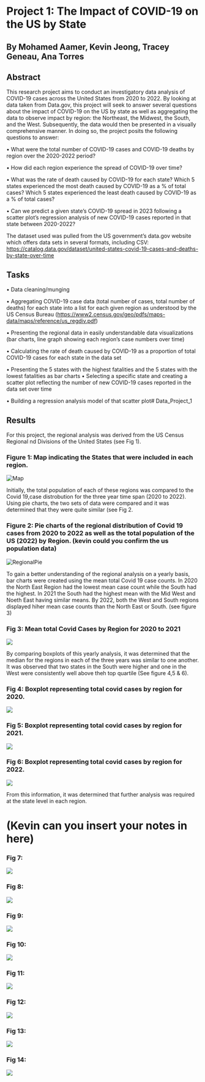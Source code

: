 # Project 1: The Impact of COVID-19 on the US by State
## By Mohamed Aamer, Kevin Jeong, Tracey Geneau, Ana Torres


## Abstract
This research project aims to conduct an investigatory data analysis of COVID-19 cases across the United States from 2020 to 2022. By looking at data taken from Data.gov, this project will seek to answer several questions about the impact of COVID-19 on the US by state as well as aggregating the data to observe impact by region: the Northeast, the Midwest, the South, and the West. Subsequently, the data would then be presented in a visually comprehensive manner. In doing so, the project posits the following questions to answer:

•	What were the total number of COVID-19 cases and COVID-19 deaths by region over the 2020-2022 period?

•	How did each region experience the spread of COVID-19 over time?

•	What was the rate of death caused by COVID-19 for each state? Which 5 states experienced the most death caused by COVID-19 as a % of total cases? Which 5 states experienced the least death caused by COVID-19 as a % of total cases?

•	Can we predict a given state’s COVID-19 spread in 2023 following a scatter plot’s regression analysis of new COVID-19 cases reported in that state between 2020-2022?

The dataset used was pulled from the US government’s data.gov website which offers data sets in several formats, including CSV: https://catalog.data.gov/dataset/united-states-covid-19-cases-and-deaths-by-state-over-time

## Tasks

•	Data cleaning/munging

•	Aggregating COVID-19 case data (total number of cases, total number of deaths) for each state into a list for each given region as understood by the US Census Bureau (https://www2.census.gov/geo/pdfs/maps-data/maps/reference/us_regdiv.pdf)

•	Presenting the regional data in easily understandable data visualizations (bar charts, line graph showing each region’s case numbers over time)

•	Calculating the rate of death caused by COVID-19 as a proportion of total COVID-19 cases for each state in the data set

•	Presenting the 5 states with the highest fatalities and the 5 states with the lowest fatalities as bar charts
•	Selecting a specific state and creating a scatter plot reflecting the number of new COVID-19 cases reported in the data set over time

•	Building a regression analysis model of that scatter plot# Data_Project_1


## Results

For this project, the regional analysis was derived from the US Census Regional nd Divisions of the United States (see Fig 1).

### Figure 1:  Map indicating the States that were included in each region.
![Map](https://github.com/kkevin1999/Data_Project_1/assets/128385495/92ff4dc2-c8f2-4e82-93c3-9c57aff5e881)

Initially, the total population of each of these regions was compared to the Covid 19,case distrobution for the three year time span (2020 to 2022).  Using pie charts, the two sets of data were compared and it was determined that they were quite similar (see Fig 2. 

### Figure 2:  Pie charts of the regional distribution of Covid 19 cases from 2020 to 2022 as well as the total population of the US (2022) by Region.  (kevin could you confirm the us population data)
![RegionalPie](https://github.com/kkevin1999/Data_Project_1/assets/128385495/116100c4-5de5-4cc5-a9d7-c49cf1126956)

To gain a better understanding of the regional analysis on a yearly basis, bar charts were created using the mean total Covid 19 case counts.  In 2020 the North East Region had the lowest mean case count while the South had the highest.  In 2021 the South had the highest mean with the Mid West and Noeth East having similar means.  By 2022, both the West and South regions displayed hiher mean case counts than the North East or South. (see figure 3)

### Fig 3:  Mean total Covid Cases by Region for 2020 to 2021
![](https://github.com/kkevin1999/Data_Project_1/blob/main/output_data/regionalbar.png)

By comparing boxplots of this yearly analysis, it was determined that the median for the regions in each of the three years was similar to one another.  It was observed that two states in the South were higher and one in the West were consistently well above theh top quartile (See figure 4,5 & 6).

### Fig 4:  Boxplot representing total covid cases by region for 2020.
![](https://github.com/kkevin1999/Data_Project_1/blob/main/output_data/boxplot2020.png)


### Fig 5: Boxplot representing total covid cases by region for 2021.
![](https://github.com/kkevin1999/Data_Project_1/blob/main/output_data/boxplot2021.png)

### Fig 6: Boxplot representing total covid cases by region for 2022.
![](https://github.com/kkevin1999/Data_Project_1/blob/main/output_data/boxplot2022.png)

From this information, it was determined that further analysis was required at the state level in each region.

# (Kevin can you insert your notes in here)

### Fig 7:
![](https://github.com/kkevin1999/Data_Project_1/blob/main/Mid_Western_total_cases.png)

### Fig 8:
![](https://github.com/kkevin1999/Data_Project_1/blob/main/Mid_Western_total_deaths.png)

### Fig 9:  
![](https://github.com/kkevin1999/Data_Project_1/blob/main/Southern_total_cases.png)

### Fig 10:
![](https://github.com/kkevin1999/Data_Project_1/blob/main/Southern_total_deaths.png)

### Fig 11:
![](https://github.com/kkevin1999/Data_Project_1/blob/main/Mid_Western_total_cases.png)


### Fig 12:
![](https://github.com/kkevin1999/Data_Project_1/blob/main/Mid_Western_total_deaths.png)


### Fig 13:
![](https://github.com/kkevin1999/Data_Project_1/blob/main/Northeastern_total_cases.png)


### Fig 14:
![](https://github.com/kkevin1999/Data_Project_1/blob/main/Northeastern_total_deaths.png)








